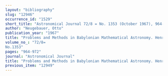 ```yaml
---
layout: "bibliography"
slug: "12946"
occurrence_id: "1529"
short_title: "Astronomical Journal 72/8 = No. 1353 (October 1967), 964-972"
author: "Neugebauer, Otto"
publication_year: "1967"
title: "Problems and Methods in Babylonian Mathematical Astronomy. Henry Norris Russell Lecture, 1967"
volume_no_: "72/8=
No.1353"
pages: "964-972"
journal: "Astronomical Journal"
title: "Problems and Methods in Babylonian Mathematical Astronomy. Henry Norris Russell Lecture, 1967"
previous_item: "12949"
---
```

